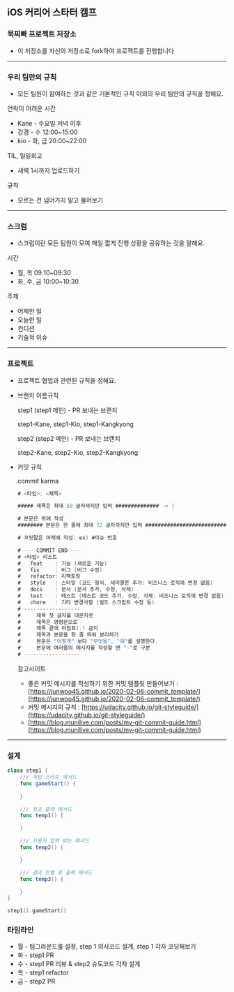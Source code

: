 ## iOS 커리어 스타터 캠프

### 묵찌빠 프로젝트 저장소

- 이 저장소를 자신의 저장소로 fork하여 프로젝트를 진행합니다

___

### 우리 팀만의 규칙

- 모든 팀원이 참여하는 것과 같은 기본적인 규칙 이외의 우리 팀만의 규칙을 정해요.

연락이 어려운 시간

- Kane - 수요일 저녁 이후
- 강경 - 수 12:00~15:00
- kio - 화, 금 20:00~22:00

TIL, 일일회고

- 새벽 1시까지 업로드하기

규칙

- 모르는 건 넘어가지 말고 물어보기

___

### 스크럼

- 스크럼이란 모든 팀원이 모여 매일 짧게 진행 상황을 공유하는 것을 말해요.

시간

- 월, 목 09:10~09:30
- 화, 수, 금 10:00~10:30

주제

- 어제한 일
- 오늘한 일
- 컨디션
- 기술적 이슈

___

### 프로젝트

- 프로젝트 협업과 관련된 규칙을 정해요.
- 브랜치 이름규칙

    step1 (step1 메인) - PR 보내는 브랜치

    step1-Kane, step1-Kio, step1-Kangkyong

    step2 (step2 메인) - PR 보내는 브랜치

    step2-Kane, step2-Kio, step2-Kangkyong

- 커밋 규칙

    commit karma

    ```swift
    # <타입>: <제목>

    ##### 제목은 최대 50 글자까지만 입력 ############## -> |

    # 본문은 위에 작성
    ######## 본문은 한 줄에 최대 72 글자까지만 입력 ########################### -> |

    # 꼬릿말은 아래에 작성: ex) #이슈 번호

    # --- COMMIT END ---
    # <타입> 리스트
    #   feat    : 기능 (새로운 기능)
    #   fix     : 버그 (버그 수정)
    #   refactor: 리팩토링
    #   style   : 스타일 (코드 형식, 세미콜론 추가: 비즈니스 로직에 변경 없음)
    #   docs    : 문서 (문서 추가, 수정, 삭제)
    #   test    : 테스트 (테스트 코드 추가, 수정, 삭제: 비즈니스 로직에 변경 없음)
    #   chore   : 기타 변경사항 (빌드 스크립트 수정 등)
    # ------------------
    #     제목 첫 글자를 대문자로
    #     제목은 명령문으로
    #     제목 끝에 마침표(.) 금지
    #     제목과 본문을 한 줄 띄워 분리하기
    #     본문은 "어떻게" 보다 "무엇을", "왜"를 설명한다.
    #     본문에 여러줄의 메시지를 작성할 땐 "-"로 구분
    # ------------------
    ```

    참고사이트

    - 좋은 커밋 메시지를 작성하기 위한 커밋 템플릿 만들어보기 : [https://junwoo45.github.io/2020-02-06-commit_template/](https://junwoo45.github.io/2020-02-06-commit_template/)
    - 커밋 메시지의 규칙 : [https://udacity.github.io/git-styleguide/](https://udacity.github.io/git-styleguide/)
    - [https://blog.munilive.com/posts/my-git-commit-guide.html](https://blog.munilive.com/posts/my-git-commit-guide.html)

___

### 설계

```swift
class step1 {
    /// 게임 스타트 메서드
    func gameStart() {
    
    }

    /// 최초 출력 메서드
    func temp1() {

    }

    /// 사용자 입력 받는 메서드
    func temp2() {

    }

    /// 결과 판별 후 출력 메서드
    func temp3() {

    }
}

step1().gameStart()
```

### 타임라인

- 월 - 팀그라운드룰 설정, step 1 의사코드 설계, step 1 각자 코딩해보기
- 화 - step1 PR
- 수 - step1 PR 리뷰 & step2 슈도코드 각자 설계
- 목 - step1 refactor
- 금 - step2 PR

